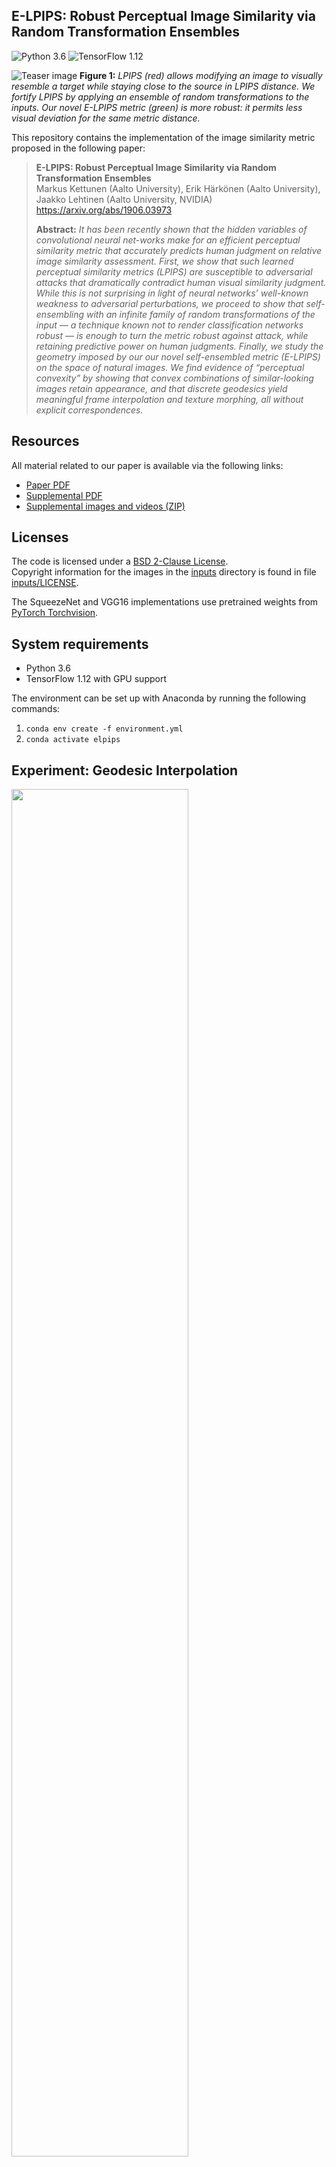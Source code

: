 ## E-LPIPS: Robust Perceptual Image Similarity via Random Transformation Ensembles
![Python 3.6](https://img.shields.io/badge/python-3.6-green.svg)
![TensorFlow 1.12](https://img.shields.io/badge/tensorflow-1.12-green.svg)

![Teaser image](./media/ablation_teaser.png)
**Figure 1:** *LPIPS (red) allows modifying an image to visually resemble a target while staying close to the source in LPIPS distance. We fortify LPIPS by applying an ensemble of random transformations to the inputs. Our novel E-LPIPS metric (green) is more robust: it permits less visual deviation for the same metric distance.*

This repository contains the implementation of the image similarity metric proposed in the following paper:

> **E-LPIPS: Robust Perceptual Image Similarity via Random Transformation Ensembles**<br>
> Markus Kettunen (Aalto University), Erik Härkönen (Aalto University), Jaakko Lehtinen (Aalto University, NVIDIA)<br>
> https://arxiv.org/abs/1906.03973
>
> **Abstract:** *It has been recently shown that the hidden variables of convolutional neural net-works make for an efficient perceptual similarity metric that accurately predicts human judgment on relative image similarity assessment. First, we show that such learned perceptual similarity metrics (LPIPS) are susceptible to adversarial attacks that dramatically contradict human visual similarity judgment. While this is not surprising in light of neural networks’ well-known weakness to adversarial perturbations, we proceed to show that self-ensembling with an infinite family of random transformations of the input — a technique known not to render classification networks robust — is enough to turn the metric robust against attack, while retaining predictive power on human judgments. Finally, we study the geometry imposed by our our novel self-ensembled metric (E-LPIPS) on the space of natural images. We find evidence of “perceptual convexity” by showing that convex combinations of similar-looking images retain appearance, and that discrete geodesics yield meaningful frame interpolation and texture morphing, all without explicit correspondences.*

## Resources

All material related to our paper is available via the following links:
* <a href="https://arxiv.org/abs/1906.03973">Paper PDF</a>
* <a href="media/ELPIPS_Supplemental.pdf">Supplemental PDF</a>
* <a href="../../releases/download/Supplemental/elpips_supplemental.zip">Supplemental images and videos (ZIP)</a>

## Licenses

The code is licensed under a [BSD 2-Clause License](LICENSE).<br>
Copyright information for the images in the <a href="inputs">inputs</a> directory is found in file [inputs/LICENSE](inputs/LICENSE).

The SqueezeNet and VGG16 implementations use pretrained weights from <a href="https://pytorch.org/docs/stable/torchvision/">PyTorch Torchvision</a>.

## System requirements

* Python 3.6
* TensorFlow 1.12 with GPU support

The environment can be set up with Anaconda by running the following commands:
1. `conda env create -f environment.yml`
2. `conda activate elpips`

## Experiment: Geodesic Interpolation

<a href="./media/geodesic/pebbles.gif"><img src="./media/geodesic/pebbles_cropped.gif" width="74.9%"></a><!--
--><a href="./media/geodesic/bricks23.gif"><img src="./media/geodesic/bricks23_cropped.gif" width="74.9%"></a><!--
--> <a href="./media/geodesic/jp.gif"><img src="./media/geodesic/jp.gif" width="74.9%"></a>

**Figure 2.** Geodesic interpolation (shortest path) between two input images, computed in different distance metrics. No optical flow or explicit image warping is performed; the E-LPIPS geodesics' morphing and image transformations emerge purely from the geometry induced by the metric. Please see the paper for details.

## Usage

The minimum code to use E-LPIPS is as follows:
```
import elpips
metric = elpips.Metric(elpips.elpips_vgg(batch_size=1))
tf_distance = metric.forward(tf_image1, tf_image2)
distance = sess.run(tf_distance)
```

The images need to be NHWC tensors with N = batch_size.

## Known issues

* Code for creating geodesic interpolations not yet released (COMING SOON!)
* Running elpips with n > 1 (by configuring `elpips.elpips_vgg(batch_size, n)`) may freeze on some versions of TensorFlow due to tf.while_loop being unstable

## Examples

This repository contains scripts that demonstrate various ways to use E-LPIPS:

| File                            | Description
| :--------------                 | :----------
| [ex_simple_distance.py](ex_simple_distance.py)         | Evaluates the E-LPIPS distance between two images.
| [ex_evaluate_distance.py](ex_evaluate_distance.py)         | Evaluates the E-LPIPS distance of two images with an automatic iteration count.
| [ex_compare_distances.py](ex_compare_distances.py)         | Given a reference and two inputs, finds which one is closer.
| [ex_pairwise_average.py](ex_pairwise_average.py)         | Finds the E-LPIPS average (barycenter) of two images.
| [ex_bary10.py](ex_bary10.py)         | Finds the E-LPIPS average (barycenter) of ten similarly perturbed versions of an input image.
| [train_run.py](train_run.py)         | Trains the LPIPS weights for a network. Can be used for both E-LPIPS and LPIPS.
| [train_test_2afc.py](train_test_2afc.py)         | Runs the 2AFC test for a model.

## ex_simple_distance.py

A simple piece of code that evaluates the E-LPIPS distance between two images.
This is a stochastic evaluation and the result will vary slightly between evaluations.
For increased precision use parameter `-n=<number>` to average over more samples. The default value is 200.
This E-LPIPS implementation can also be used to evaluate LPIPS-VGG and LPIPS-SQUEEZENET distances.

Warning: Some versions of TensorFlow may have bugs that freeze the program for n > 1.

##### Computing E-LPIPS distance
```
> python ex_simple_distance.py inputs/adv_anchor.png inputs/adv_reference.png
Distance (e-lpips-vgg): 0.015902504324913025

> python ex_simple_distance.py inputs/adv_vgg_sqz.png inputs/adv_reference.png -n=1000
Distance (e-lpips-vgg): 0.08437894284725189
```

##### Computing LPIPS-VGG distance
```
> python ex_simple_distance.py inputs/adv_anchor.png inputs/adv_reference.png --metric=lpips_vgg
Distance (lpips-vgg): 0.025399859994649887

> python ex_simple_distance.py inputs/adv_vgg_sqz.png inputs/adv_reference.png --metric=lpips_vgg
Distance (lpips-vgg): 0.01992170885205269
```

##### Computing LPIPS-SQUEEZENET distance
```
> python ex_simple_distance.py inputs/adv_anchor.png inputs/adv_reference.png --metric=lpips_squeeze
Distance (lpips-squeeze): 0.02187105268239975

> python ex_simple_distance.py inputs/adv_vgg_sqz.png inputs/adv_reference.png --metric=lpips_squeeze
Distance (lpips-squeeze): 0.02113761380314827
```

## ex_evaluate_distance.py

Evaluates the E-LPIPS distance of two images with an automatic iteration count.

Continues sampling until error of mean reaches both '--max_absolute_error' and '--max_relative_error' (with 1.96 sigma bounds),
or sample count exceeds '--max_iterations'.


#### Computing E-LPIPS distance:
```
> python ex_evaluate_distance.py inputs/adv_anchor.png inputs/adv_reference.png

Evaluating E-LPIPS until abs_error < 0.01 and rel_error < 0.025, but at most 5000 iterations.
   [Processed samples: 50.  Current estimate: 0.02014327932614833 +- 0.002459478428475225 (12.2099%)]
   [Processed samples: 100.  Current estimate: 0.017760459808632733 +- 0.001853305389334146 (10.4350%)]
   ...
   [Processed samples: 2050.  Current estimate: 0.016594534157150675 +- 0.00041920152693091103 (2.5261%)]
   [Processed samples: 2100.  Current estimate: 0.016498371701066692 +- 0.00041416787483436755 (2.5104%)]
Distance (elpips_vgg): 0.01651083237308493
   +- 0.00041136488234548807 or 2.4915%  (bounds: 1.96 σ)
```
  

## ex_compare_distances.py
A simple piece of code that compares a reference image to two other images and tells which one of them is closer to the reference.
The code samples the distances of the two images simultaneously, using the same dropout and random input transformations for both.
This makes the error in the distance samples for d1 and d2 correlated so the comparison requires fewer samples.

##### Comparing which of two images is closer to a reference, using E-LPIPS:
```
> python ex_compare_distances.py inputs/adv_reference.png inputs/adv_anchor.png inputs/adv_vgg_sqz.png
Image 'inputs/adv_anchor.png' is closer! (*0.01716* - 0.08547 = -0.06831 < 0)
```

##### Comparing which of two images is closer to a reference, using LPIPS-VGG:
```
> python ex_compare_distances.py inputs/adv_reference.png inputs/adv_anchor.png inputs/adv_vgg_sqz.png --metric=lpips_vgg
Image 'inputs/adv_vgg_sqz.png' is closer! (0.02540 - *0.01992* = 0.00548 > 0)
```

##### Comparing which of two images is closer to a reference, using LPIPS-SQUEEZENET:
```
> python ex_compare_distances.py inputs/adv_reference.png inputs/adv_anchor.png inputs/adv_vgg_sqz.png --metric=lpips_squeeze
Image 'inputs/adv_vgg_sqz.png' is closer! (0.02187 - *0.02114* = 0.00073 > 0)
```

## ex_pairwise_average.py

Finds the E-LPIPS average (barycenter) of two images. Starts from random noise and optimizes for the image that minimizes
the sum of the squared E-LPIPS distances to the input images.

Outputs are generated by default into directory out_bary2, but this directory may be changed with --outdir.
The output directory will contain snapshots of the optimization, which are often quite interesting.

The final result will be outdir/100000.png by default.

Note that this simple algorithm is very slow and may take hours to complete.
The results will only be representative near the maximum iteration count.


##### Finding the E-LPIPS average of two images:
```
> python ex_pairwise_average.py inputs/cat.png inputs/dog.png --outdir=out_bary2_cat_dog_elpips
```
   
##### Finding the LPIPS-VGG average of two images:
```
> python ex_pairwise_average.py inputs/cat.png inputs/dog.png --outdir=out_bary2_cat_dog_vgg --metric=lpips_vgg
```
   
##### Finding the LPIPS-SQUEEZENET average of two images:
```
> python ex_pairwise_average.py inputs/cat.png inputs/dog.png --outdir=out_bary2_cat_dog_vgg --metric=lpips_squeeze
```

## ex_bary10.py

Finds the E-LPIPS average (barycenter) of ten similarly perturbed versions of an input image. Starts from random noise
and optimizes for the image that minimizes the sum of the squared E-LPIPS distances to the input images.

Supported perturbations include additive Gaussian noise and small shifts.

Outputs are generated by default into directory out_bary10, but this directory may be changed with --outdir.
The output directory will contain snapshots of the optimization, which are often quite interesting.

The final result will be outdir/100000.png by default.

Note that this simple algorithm is very slow and may take hours to complete.
The results will only be representative near the maximum iteration count.


Running the code with any metric will also generate the corresponding L2 result with the name "mean_image.png".


##### Finding the E-LPIPS average of ten noisy images:
```
> python ex_bary10.py inputs/cat.png --mode=noise --outdir=out_bary10_cat_noise_elpips
```
   
##### Finding the E-LPIPS average of ten shifted images:
```
> python ex_bary10.py inputs/cat.png --mode=shift --outdir=out_bary10_cat_shift_elpips
```

##### Finding the corresponding LPIPS averages:
```
> python ex_bary10.py inputs/input_cat.png --mode=noise --metric=lpips_vgg --outdir=out_bary10_cat_noise_lpips_vgg
> python ex_bary10.py inputs/input_cat.png --mode=shift --metric=lpips_vgg --outdir=out_bary10_cat_shift_lpips_vgg

> python ex_bary10.py inputs/input_cat.png --mode=noise --metric=lpips_squeeze --outdir=out_bary10_cat_noise_lpips_sqz
> python ex_bary10.py inputs/input_cat.png --mode=shift --metric=lpips_squeeze --outdir=out_bary10_cat_shift_lpips_sqz
```

## train_run.py

Trains the LPIPS weights for a network. Can be used for both E-LPIPS and LPIPS.
Use the script 'lpips_scripts/download_dataset.sh' included from the original LPIPS distribution to download the dataset.

The training script will pre-process the datasets into single-file datasets in the Darc format (darc.py) before use.
This will take some time, but will immensely speed up training at least on some environments.

An example script 'train_squeeze_ensemble.sh' is provided for training a SqueezeNet version of E-LPIPS,
with max pooling instead of average pooling since the average pooled version would require re-training SqueezeNet.

The custom weights stored in numpy format can be taken into use by the flag 'custom_lpips_weights' given
to the constructor of class elpips.Metric.

## train_test_2afc.py
Runs the 2AFC test for a model. See file 'train_test_2afc_squeeze_example.sh' for an example.

## Acknowledgements

We thank Pauli Kemppinen, Frédo Durand, Miika Aittala, Sylvain Paris, Alexei Efros, Richard Zhang, Taesung Park, Tero Karras, Samuli Laine, Timo Aila, and Antti Tarvainen for in-depth discussions; and Seyoung Park for helping with the TensorFlow port of LPIPS. We acknowledge the computational resources provided by the Aalto Science-IT project.
